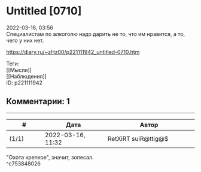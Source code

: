 Untitled [0710]
===============

  
2022-03-16, 03:56  
 Специалистам по алкоголю надо дарить не то, что им нравится, а то, чего у них нет.   
  
<https://diary.ru/~zHz00/p221111942_untitled-0710.htm>  
  
Теги:  
[[Мысли]]  
[[Наблюдения]]  
ID: p221111942  


Комментарии: 1
--------------

  


---



|         #         |              Дата              |                     Автор                     |           ID           |
| --- | --- | --- | --- |
| (1/1) | 2022-03-16, 11:32 | RetXiRT suiR@ttig@$ | c753848026 |

  
 "Охота крепкое", значит, зопесал.   
 ^c753848026